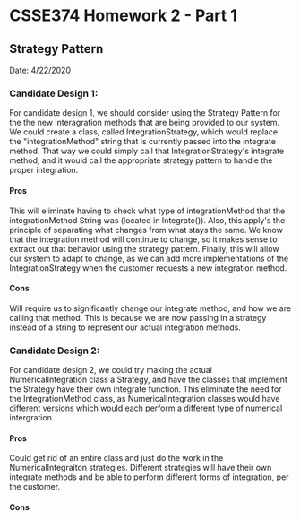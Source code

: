 # CSSE374 Homework 2 - Part 1

## Strategy Pattern

Date: 4/22/2020

### Candidate Design 1: 

For candidate design 1, we should consider using the Strategy Pattern for the the new interagration methods that are being provided to our system. We could create
a class, called IntegrationStrategy, which would replace the "integrationMethod" string that is currently passed into the integrate method. That way we could simply
call that IntegrationStrategy's integrate method, and it would call the appropriate strategy pattern to handle the proper integration.

#### Pros

This will eliminate having to check what type of integrationMethod that the integrationMethod String was (located in Integrate()).
Also, this apply's the principle of separating what changes from what stays the same. We know that the integration method will continue to change, so it makes
sense to extract out that behavior using the strategy pattern. Finally, this will allow our system to adapt to change, as we can add more implementations of
the IntegrationStrategy when the customer requests a new integration method.

#### Cons

Will require us to significantly change our integrate method, and how we are calling that method. This is because we are now passing in a strategy instead of a
 string to represent our actual integration methods.

### Candidate Design 2: 

For candidate design 2, we could try making the actual NumericalIntegration class a Strategy, and have the classes that implement the Strategy have their own
integrate function. This eliminate the need for the IntegrationMethod class, as NumericalIntegration classes would have different versions which would each
perform a different type of numerical intergration.

#### Pros

Could get rid of an entire class and just do the work in the NumericalIntegraiton strategies. Different strategies will have their own integrate methods and be
able to perform different forms of integration, per the customer.

#### Cons